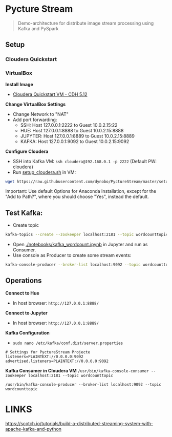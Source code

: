 # Pycture Stream

> Demo-architecture for distribute image stream processing using Kafka and PySpark

## Setup

### Cloudera Quickstart

### VirtualBox
**Install Image**
- [Cloudera Quickstart VM - CDH 5.12](https://www.cloudera.com/downloads/quickstart_vms/5-12.html)

**Change VirtualBox Settings**
- Change Network to "NAT"
- Add port forwarding:
    - SSH: Host 127.0.0.1:2222 to Guest 10.0.2.15:22
    - HUE:  Host 127.0.0.1:8888 to Guest 10.0.2.15:8888
    - JUPYTER:  Host 127.0.0.1:8889 to Guest 10.0.2.15:8889
    - KAFKA:   Host 127.0.0.1:9092 to Guest 10.0.2.15:9092

**Configure Cloudera**
- SSH into Kafka VM: `ssh cloudera@192.168.0.1 -p 2222` (Default PW: cloudera)
- Run [setup_cloudera.sh](setup_cloudera.sh) in VM:

```bash
wget https://raw.githubusercontent.com/dynobo/PyctureStream/master/setup_cloudera.sh && chmod +x ./setup_cloudera.sh && ./setup_cloudera.sh
```

Important: Use default Options for Anaconda Installation,  except for the "Add to Path?", where you should choose "Yes", instead the default.

## Test Kafka:
- Create topic

```bash
kafka-topics --create --zookeeper localhost:2181 --topic wordcounttopic --partitions 1 --replication-factor 1
```

- Open [./notebooks/kafka_wordcount.ipynb](./notebooks/kafka_wordcount.ipynb) in Jupyter and run as Consumer.
- Use console as Producer to create some stream events:

 ```bash
 kafka-console-producer --broker-list localhost:9092 --topic wordcounttopic
 ```

## Operations
**Connect to Hue**
- In host browser: `http://127.0.0.1:8888/`

**Connect to Jupyter**
- In host browser: `http://127.0.0.1:8889/`

**Kafka Configuration**
- `sudo nano /etc/kafka/conf.dist/server.properties`

```
# Settings for PyctureStream Projecte
listeners=PLAINTEXT://0.0.0.0:9092
advertised.listeners=PLAINTEXT://0.0.0.0:9092
```

**Kafka Consumer in Cloudera VM**
`/usr/bin/kafka-console-consumer --zookeeper localhost:2181 --topic wordcounttopic`

`/usr/bin/kafka-console-producer --broker-list localhost:9092 --topic wordcounttopic`

# LINKS
https://scotch.io/tutorials/build-a-distributed-streaming-system-with-apache-kafka-and-python
